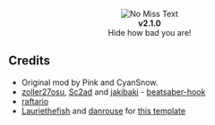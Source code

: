 <p align="center">
  <img src="https://github.com/IsGabriellaCurious/NoMissText/blob/master/cover-small.png" alt="No Miss Text" /> <br>
  <b>v2.1.0</b></br>
  Hide how bad you are!
</p>

## Credits

* Original mod by Pink and CyanSnow.
* [zoller27osu](https://github.com/zoller27osu), [Sc2ad](https://github.com/Sc2ad) and [jakibaki](https://github.com/jakibaki) - [beatsaber-hook](https://github.com/sc2ad/beatsaber-hook)
* [raftario](https://github.com/raftario)
* [Lauriethefish](https://github.com/Lauriethefish) and [danrouse](https://github.com/danrouse) for [this template](https://github.com/Lauriethefish/quest-mod-template)
